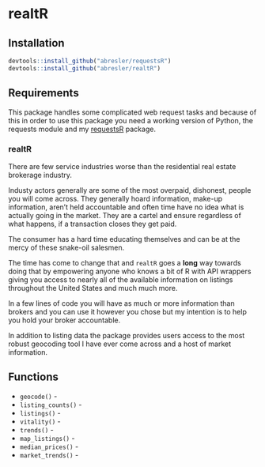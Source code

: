 realtR
================

## Installation

``` r
devtools::install_github("abresler/requestsR")
devtools::install_github("abresler/realtR")
```

## Requirements

This package handles some complicated web request tasks and because of
this in order to use this package you need a working version of Python,
the requests module and my
[requestsR](https://github.com/abresler/requestsR) package.

### realtR

There are few service industries worse than the residential real estate
brokerage industry.

Industy actors generally are some of the most overpaid, dishonest,
people you will come across. They generally hoard information, make-up
information, aren’t held accountable and often time have no idea what is
actually going in the market. They are a cartel and ensure regardless of
what happens, if a transaction closes they get paid.

The consumer has a hard time educating themselves and can be at the
mercy of these snake-oil salesmen.

The time has come to change that and `realtR` goes a **long** way
towards doing that by empowering anyone who knows a bit of R with API
wrappers giving you access to nearly all of the available information on
listings throughout the United States and much much more.

In a few lines of code you will have as much or more information than
brokers and you can use it however you chose but my intention is to help
you hold your broker accountable.

In addition to listing data the package provides users access to the
most robust geocoding tool I have ever come across and a host of market
information.

## Functions

  - `geocode()` -
  - `listing_counts()` -
  - `listings()` -
  - `vitality()` -
  - `trends()` -
  - `map_listings()` -
  - `median_prices()` -
  - `market_trends()` -
